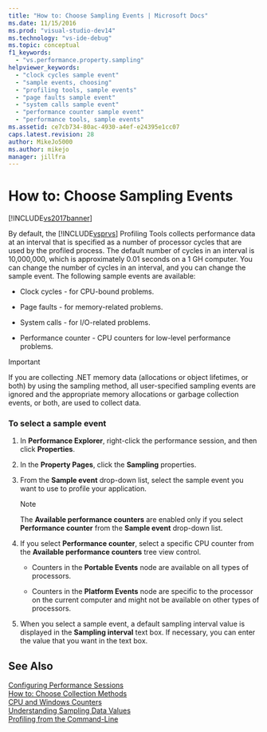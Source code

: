 ```yaml
---
title: "How to: Choose Sampling Events | Microsoft Docs"
ms.date: 11/15/2016
ms.prod: "visual-studio-dev14"
ms.technology: "vs-ide-debug"
ms.topic: conceptual
f1_keywords: 
  - "vs.performance.property.sampling"
helpviewer_keywords: 
  - "clock cycles sample event"
  - "sample events, choosing"
  - "profiling tools, sample events"
  - "page faults sample event"
  - "system calls sample event"
  - "performance counter sample event"
  - "performance tools, sample events"
ms.assetid: ce7cb734-80ac-4930-a4ef-e24395e1cc07
caps.latest.revision: 28
author: MikeJo5000
ms.author: mikejo
manager: jillfra
---
```

# How to: Choose Sampling Events
[!INCLUDE[vs2017banner](../includes/vs2017banner.md)]

By default, the [!INCLUDE[vsprvs](../includes/vsprvs-md.md)] Profiling Tools collects performance data at an interval that is specified as a number of processor cycles that are used by the profiled process. The default number of cycles in an interval is 10,000,000, which is approximately 0.01 seconds on a 1 GH computer. You can change the number of cycles in an interval, and you can change the sample event. The following sample events are available:  
  
- Clock cycles - for CPU-bound problems.  
  
- Page faults - for memory-related problems.  
  
- System calls - for I/O-related problems.  
  
- Performance counter - CPU counters for low-level performance problems.  
  
> [!IMPORTANT]
> If you are collecting .NET memory data (allocations or object lifetimes, or both) by using the sampling method, all user-specified sampling events are ignored and the appropriate memory allocations or garbage collection events, or both, are used to collect data.  
  
### To select a sample event  
  
1. In **Performance Explorer**, right-click the performance session, and then click **Properties**.  
  
2. In the **Property Pages**, click the **Sampling** properties.  
  
3. From the **Sample event** drop-down list, select the sample event you want to use to profile your application.  
  
    > [!NOTE]
    > The **Available performance counters** are enabled only if you select **Performance counter** from the **Sample event** drop-down list.  
  
4. If you select **Performance counter**, select a specific CPU counter from the **Available performance counters** tree view control.  
  
    - Counters in the **Portable Events** node are available on all types of processors.  
  
    - Counters in the **Platform Events** node are specific to the processor on the current computer and might not be available on other types of processors.  
  
5. When you select a sample event, a default sampling interval value is displayed in the **Sampling interval** text box. If necessary, you can enter the value that you want in the text box.  
  
## See Also  
 [Configuring Performance Sessions](../profiling/configuring-performance-sessions.md)   
 [How to: Choose Collection Methods](../profiling/how-to-choose-collection-methods.md)   
 [CPU and Windows Counters](../profiling/cpu-and-windows-counters.md)   
 [Understanding Sampling Data Values](../profiling/understanding-sampling-data-values.md)   
 [Profiling from the Command-Line](../profiling/using-the-profiling-tools-from-the-command-line.md)
